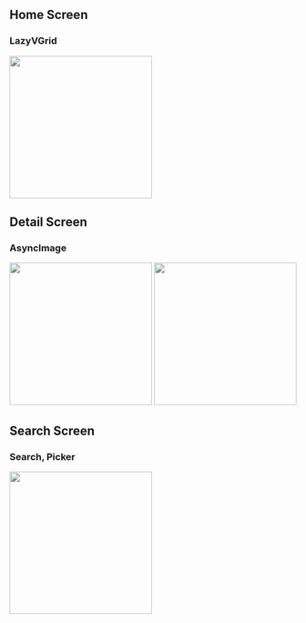 ## Home Screen
### LazyVGrid
<img src="" width="250"> 

## Detail Screen
### AsyncImage
<img src="https://github.com/liang0000/GHFollowers/assets/54095039/766d5b45-9c7d-4806-8d9d-6b4b6a13f91d" width="250"> 
<img src="https://github.com/liang0000/GHFollowers/assets/54095039/464beaeb-2f60-487d-8485-e9e6905d6653" width="250"> 

## Search Screen
### Search, Picker
<img src="https://github.com/liang0000/GHFollowers/assets/54095039/f7a8ba94-9621-4ef8-8290-63fbc8351478" width="250">
